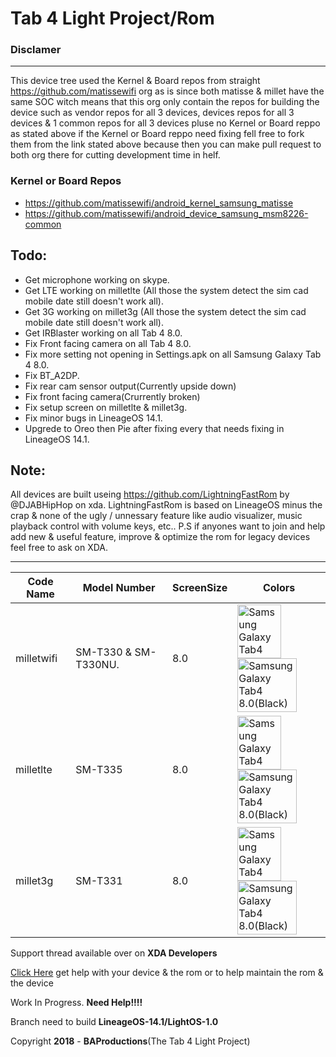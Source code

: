 
# Tab 4 Light Project/Rom

### Disclamer
____
This device tree used the Kernel & Board repos from straight https://github.com/matissewifi org as is since both matisse & millet have the same SOC witch means that this org only contain the repos for building the device such as vendor repos for all 3 devices, devices repos for all 3 devices & 1 common repos for all 3 devices pluse no Kernel or Board reppo as stated above if the Kernel or Board reppo need fixing fell free to fork them from the link stated above because then you can make pull request to both org there for cutting development time in helf.
### Kernel or Board Repos
* https://github.com/matissewifi/android_kernel_samsung_matisse
* https://github.com/matissewifi/android_device_samsung_msm8226-common

## Todo:
* Get microphone working on skype.
* Get LTE working on milletlte (All those the system detect the sim cad mobile date still doesn't work all).
* Get 3G working on millet3g (All those the system detect the sim cad mobile date still doesn't work all).
* Get IRBlaster working on all Tab 4 8.0.
* Fix Front facing camera on all Tab 4 8.0.
* Fix more setting not opening in Settings.apk on all Samsung Galaxy Tab 4 8.0.
* Fix BT_A2DP.
* Fix rear cam sensor output(Currently upside down)
* Fix front facing camera(Crurrently broken)
* Fix setup screen on milletlte & millet3g.
* Fix minor bugs in LineageOS 14.1.
* Upgrede to Oreo then Pie after fixing every that needs fixing in LineageOS 14.1.

## Note:
All devices are built useing https://github.com/LightningFastRom by @DJABHipHop on xda.
LightningFastRom is based on LineageOS minus the crap & none of the ugly / unnessary feature like audio visualizer, music playback control with volume keys, etc.. P.S if anyones want to join and help add new & useful feature, improve & optimize the rom for legacy devices feel free to ask on XDA.
____
|Code Name|Model Number|ScreenSize|Colors|
|--|--|--|--|
|milletwifi| SM-T330 & SM-T330NU. |8.0|<img name="Samsung Galaxy Tab4 8.0(White)" src="https://vedroid.com/img/tablets/samsung-galaxy-tab-4-8_0/04.jpg" width="70" height="86" alt="Samsung Galaxy Tab4 8.0(White)" title="Samsung Galaxy Tab4 8.0(White)"><img name="Samsung Galaxy Tab4 8.0(Black)" src="https://www.samsung.com/us/system/consumer/product/sm/t3/37/smt337vykavzw/Tab48blk_294x294_medium3_1.jpg?$support-product-hero-jpg$" width="95" height="86" alt="Samsung Galaxy Tab4 8.0(Black)" title="Samsung Galaxy Tab4 8.0(Black)">
|milletlte| SM-T335 |8.0|<img name="Samsung Galaxy Tab4 8.0(White)" src="https://vedroid.com/img/tablets/samsung-galaxy-tab-4-8_0/04.jpg" width="70" height="86" alt="Samsung Galaxy Tab4 8.0(White)" title="Samsung Galaxy Tab4 8.0(White)"><img name="Samsung Galaxy Tab4 8.0(Black)" src="https://www.samsung.com/us/system/consumer/product/sm/t3/37/smt337vykavzw/Tab48blk_294x294_medium3_1.jpg?$support-product-hero-jpg$" width="95" height="86" alt="Samsung Galaxy Tab4 8.0(Black)" title="Samsung Galaxy Tab4 8.0(Black)">|
|millet3g| SM-T331 |8.0|<img name="Samsung Galaxy Tab4 8.0(White)" src="https://vedroid.com/img/tablets/samsung-galaxy-tab-4-8_0/04.jpg" width="70" height="86" alt="Samsung Galaxy Tab4 8.0(White)" title="Samsung Galaxy Tab4 8.0(White)"><img name="Samsung Galaxy Tab4 8.0(Black)" src="https://www.samsung.com/us/system/consumer/product/sm/t3/37/smt337vykavzw/Tab48blk_294x294_medium3_1.jpg?$support-product-hero-jpg$" width="95" height="86" alt="Samsung Galaxy Tab4 8.0(Black)" title="Samsung Galaxy Tab4 8.0(Black)">|

Support thread available over on **XDA Developers**

[Click Here](https://forum.xda-developers.com/tab-4/development/samsung-galaxy-tab-4-light-project-t3877643) get help with your device & the rom
or to help maintain the rom & the device 

Work In Progress. **Need Help!!!!**

Branch need to build **LineageOS-14.1/LightOS-1.0**

Copyright **2018** - **BAProductions**(The Tab 4 Light Project)
